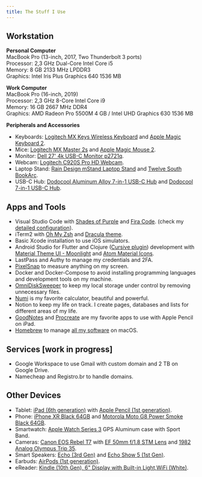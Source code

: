 ```yaml
---
title: The Stuff I Use
---
```


## Workstation

**Personal Computer**  
MacBook Pro (13-inch, 2017, Two Thunderbolt 3 ports)  
Processor: 2,3 GHz Dual-Core Intel Core i5  
Memory: 8 GB 2133 MHz LPDDR3  
Graphics: Intel Iris Plus Graphics 640 1536 MB  

**Work Computer**  
MacBook Pro (16-inch, 2019)  
Processor: 2,3 GHz 8-Core Intel Core i9  
Memory: 16 GB 2667 MHz DDR4  
Graphics: AMD Radeon Pro 5500M 4 GB / Intel UHD Graphics 630 1536 MB  

**Peripherals and Accessories**

- Keyboards: [Logitech MX Keys Wireless Keyboard](https://www.logitech.com/en-us/products/keyboards/mx-keys-wireless-keyboard.html) and [Apple Magic Keyboard 2](https://www.apple.com/shop/product/MK2A3LL/A/magic-keyboard-us-english).
- Mice: [Logitech MX Master 2s](https://www.logitech.com/en-us/eol/mx-master-2s-mouse.910-005131.html) and [Apple Magic Mouse 2](https://www.apple.com/shop/product/MK2E3AM/A/magic-mouse).
- Monitor: [Dell 27' 4k USB-C Monitor p2721q](https://www.dell.com/en-us/shop/dell-27-4k-usb-c-monitor-p2721q/apd/210-axlt/monitors-monitor-accessories).
- Webcam: [Logitech C920S Pro HD Webcam](https://www.logitech.com/en-us/products/webcams/c920s-pro-hd-webcam.960-001257.html).
- Laptop Stand: [Rain Design mStand Laptop Stand](https://www.raindesigninc.com/mstand.html) and [Twelve South BookArc](https://www.twelvesouth.com/products/bookarc-macbook).
- USB-C Hub: [Dodocool Aluminum Alloy 7-in-1 USB-C Hub](https://www.dodocool.com/p-dc53gy-1.html) and [Dodocool 7-in-1 USB-C Hub](https://www.dodocool.com/p-dc30s.html).

## Apps and Tools

- Visual Studio Code with [Shades of Purple](https://marketplace.visualstudio.com/items?itemName=ahmadawais.shades-of-purple) and [Fira Code](https://github.com/tonsky/FiraCode). (check my [detailed configuration](https://github.com/diegocosta/setup/tree/main/vscode)).
- iTerm2 with [Oh My Zsh](https://ohmyz.sh/) and [Dracula theme](https://draculatheme.com/iterm).
- Basic Xcode installation to use iOS simulators.
- Android Studio for Flutter and Clojure ([Cursive plugin](https://cursive-ide.com/)) development with [Material Theme UI - Moonlight](https://plugins.jetbrains.com/plugin/8006-material-theme-ui) and [Atom Material Icons](https://plugins.jetbrains.com/plugin/10044-atom-material-icons).
- LastPass and Authy to manage my credentials and 2FA.
- [PixelSnap](https://getpixelsnap.com/) to measure anything on my screen.
- Docker and Docker-Compose to avoid installing programming languages and development tools on my machine.
- [OmniDiskSweeper](https://www.omnigroup.com/more) to keep my local storage under control by removing unnecessary files.
- [Numi](https://numi.app/) is my favorite calculator, beautiful and powerful.
- Notion to keep my life on track. I create pages, databases and lists for different areas of my life.
- [GoodNotes](https://apps.apple.com/br/app/goodnotes-5/id1444383602) and [Procreate](https://apps.apple.com/br/app/procreate/id425073498) are my favorite apps to use with Apple Pencil on iPad.
- [Homebrew](https://brew.sh) to manage [all my software](https://github.com/diegocosta/setup/blob/main/Brewfile) on macOS.

## Services [work in progress]
- Google Workspace to use Gmail with custom domain and 2 TB on Google Drive.
- Namecheap and Registro.br to handle domains.

## Other Devices

- Tablet: [iPad (6th generation)](https://support.apple.com/kb/SP774?locale=pt_BR) with [Apple Pencil (1st generation)](https://www.apple.com/shop/product/MK0C2AM/A/apple-pencil-1st-generation).
- Phone: [iPhone XR Black 64GB](https://support.apple.com/kb/SP781?locale=pt_BR) and [Motorola Moto G8 Power Smoke Black 64GB](https://www.motorola.com/we/smartphones-moto-g-power-gen-8/p?skuId=113).
- Smartwatch: [Apple Watch Series 3](https://support.apple.com/kb/SP766?viewlocale=en_US&locale=pt_BR) GPS Aluminum case with Sport Band.
- Cameras: [Canon EOS Rebel T7](https://www.usa.canon.com/internet/portal/us/home/products/details/cameras/eos-dslr-and-mirrorless-cameras/dslr/eos-rebel-t7-ef-s-18-55mm-is-ii-kit) with [EF 50mm f/1.8 STM Lens](https://www.usa.canon.com/internet/portal/us/home/products/details/lenses/ef/standard-medium-telephoto/ef-50mm-f-1-8-stm/ef-50mm-f1-8-stm) and [1982 Analog Olympus Trip 35](https://en.wikipedia.org/wiki/Olympus_Trip_35).
- Smart Speakers: [Echo (3rd Gen)](https://www.amazon.com/all-new-Echo/dp/B07PBGN2WX?th=1) and [Echo Show 5 (1st Gen)](https://www.amazon.com/Introducing-Echo-Show-Compact-Charcoal/dp/B07HZLHPKP).
- Earbuds: [AirPods (1st generation)](https://support.apple.com/kb/SP750?locale=en_US).
- eReader: [Kindle (10th Gen), 6" Display with Built-in Light,WiFi (White)](https://www.amazon.com/dp/B07978J597?ref=MarsFS_KINDLE_kindle).
